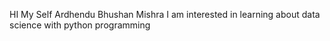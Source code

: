 HI My Self Ardhendu Bhushan Mishra 
I am interested in learning about data science with python programming
